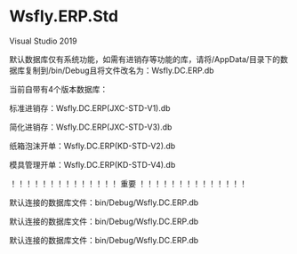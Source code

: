 # Wsfly.ERP.Std

Visual Studio 2019

默认数据库仅有系统功能，如需有进销存等功能的库，请将/AppData/目录下的数据库复制到/bin/Debug且将文件改名为：Wsfly.DC.ERP.db


当前自带有4个版本数据库：

标准进销存：Wsfly.DC.ERP(JXC-STD-V1).db

简化进销存：Wsfly.DC.ERP(JXC-STD-V3).db

纸箱泡沫开单：Wsfly.DC.ERP(KD-STD-V2).db

模具管理开单：Wsfly.DC.ERP(KD-STD-V4).db



！！！！！！！！！！！！！！
重要
！！！！！！！！！！！！！！

默认连接的数据库文件：bin/Debug/Wsfly.DC.ERP.db

默认连接的数据库文件：bin/Debug/Wsfly.DC.ERP.db

默认连接的数据库文件：bin/Debug/Wsfly.DC.ERP.db
